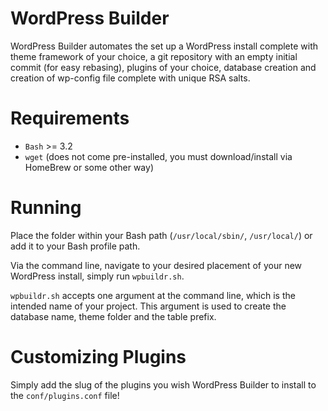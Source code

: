 WordPress Builder
=================

WordPress Builder automates the set up a WordPress install complete with theme framework of your choice, a git repository with an empty initial commit (for easy rebasing), plugins of your choice, database creation and creation of wp-config file complete with unique RSA salts.

Requirements
===========

* `Bash` >= 3.2
* `wget` (does not come pre-installed, you must download/install via HomeBrew or some other way)

Running
=======

Place the folder within your Bash path (`/usr/local/sbin/`, `/usr/local/`) or add it to your Bash profile path.

Via the command line, navigate to your desired placement of your new WordPress install, simply run `wpbuildr.sh`. 

`wpbuildr.sh` accepts one argument at the command line, which is the intended name of your project. This argument is used to create the database name, theme folder and the table prefix.

Customizing Plugins
===================

Simply add the slug of the plugins you wish WordPress Builder to install to the `conf/plugins.conf` file!